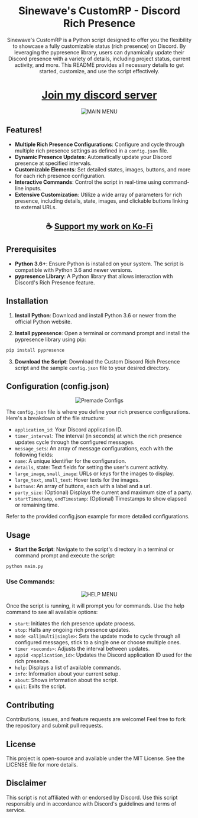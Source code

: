 <div align="center">

# Sinewave's CustomRP - Discord Rich Presence

Sinewave's CustomRP is a Python script designed to offer you the flexibility to showcase a fully customizable status (rich presence) on Discord. By leveraging the pypresence library, users can dynamically update their Discord presence with a variety of details, including project status, current activity, and more. This README provides all necessary details to get started, customize, and use the script effectively.

<div align="center">

# [Join my discord server](https://discord.gg/2nHHHBWNDw)

</div>

</div>

<div align="center">
 
 ![MAIN MENU](https://github.com/ThatSINEWAVE/Custom-DiscordRP/assets/133239148/2d27c186-c6a5-4f2e-b1de-9fc24495fd87)

</div>

## Features!
- **Multiple Rich Presence Configurations**: Configure and cycle through multiple rich presence settings as defined in a `config.json` file.
- **Dynamic Presence Updates**: Automatically update your Discord presence at specified intervals.
- **Customizable Elements**: Set detailed states, images, buttons, and more for each rich presence configuration.
- **Interactive Commands**: Control the script in real-time using command-line inputs.
- **Extensive Customization**: Utilize a wide array of parameters for rich presence, including details, state, images, and clickable buttons linking to external URLs.

<div align="center">

## ☕ [Support my work on Ko-Fi](https://ko-fi.com/thatsinewave)

</div>

## Prerequisites

- **Python 3.6+**: Ensure Python is installed on your system. The script is compatible with Python 3.6 and newer versions.
- **pypresence Library**: A Python library that allows interaction with Discord's Rich Presence feature.

## Installation

1. **Install Python**: Download and install Python 3.6 or newer from the official Python website.

2. **Install pypresence**: Open a terminal or command prompt and install the pypresence library using pip:

```python
pip install pypresence
```

3. **Download the Script**: Download the Custom Discord Rich Presence script and the sample `config.json` file to your desired directory.

## Configuration (config.json)

<div align="center">

![Premade Configs](https://github.com/ThatSINEWAVE/Discord-Rich-Presence/assets/133239148/b11d6f30-e320-4b13-a555-ccf95cce9924)

</div>

The ``config.json`` file is where you define your rich presence configurations. Here's a breakdown of the file structure:

- `application_id`: Your Discord application ID.
- `timer_interval`: The interval (in seconds) at which the rich presence updates cycle through the configured messages.
- `message_sets`: An array of message configurations, each with the following fields:
- `name`: A unique identifier for the configuration.
- `details`, state: Text fields for setting the user's current activity.
- `large_image`, `small_image`: URLs or keys for the images to display.
- `large_text`, `small_text`: Hover texts for the images.
- `buttons`: An array of buttons, each with a label and a url.
- `party_size`: (Optional) Displays the current and maximum size of a party.
- `startTimestamp`, `endTimestamp`: (Optional) Timestamps to show elapsed or remaining time.

Refer to the provided config.json example for more detailed configurations.

## Usage

- **Start the Script**: Navigate to the script's directory in a terminal or command prompt and execute the script:

```python
python main.py
```

### Use Commands:

<div align="center">

![HELP MENU](https://github.com/ThatSINEWAVE/Custom-DiscordRP/assets/133239148/6d4ea699-89a9-4417-a936-fc81f9718e6e)

</div>

Once the script is running, it will prompt you for commands. Use the help command to see all available options:

- `start`: Initiates the rich presence update process.
- `stop`: Halts any ongoing rich presence updates.
- `mode <all|multi|single>`: Sets the update mode to cycle through all configured messages, stick to a single one or choose multiple ones.
- `timer <seconds>`: Adjusts the interval between updates.
- `appid <application_id>`: Updates the Discord application ID used for the rich presence.
- `help`: Displays a list of available commands.
- `info`: Information about your current setup.
- `about`: Shows information about the script.
- `quit`: Exits the script.

## Contributing

Contributions, issues, and feature requests are welcome! Feel free to fork the repository and submit pull requests.

## License

This project is open-source and available under the MIT License. See the LICENSE file for more details.

## Disclaimer

This script is not affiliated with or endorsed by Discord.
Use this script responsibly and in accordance with Discord's guidelines and terms of service.
